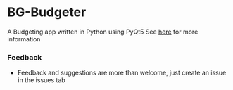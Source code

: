 # BG-Budgeter
 A Budgeting app written in Python using PyQt5
 See [here](https://bensgrant.github.io/projects.html#BG-Budgeter) for more information

 ### Feedback
  - Feedback and suggestions are more than welcome, just create an issue in the issues tab
